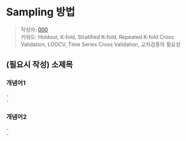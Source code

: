 # Sampling 방법
> 작성자: [000](github.com/id)   
> 키워드: Holdout, K-fold, Stratified K-fold,  Repeated K-fold Cross Validation, LOOCV, Time Series Cross Validation, 교차검증의 필요성

## (필요시 작성) 소제목

### **개념어1**
    -
    - 

### **개념어2**
    - 
    - 
